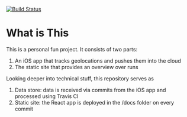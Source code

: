 [![Build Status](https://travis-ci.org/bsingr/fitness-tracker.svg?branch=master)](https://travis-ci.org/bsingr/fitness-tracker)

# What is This

This is a personal fun project. It consists of two parts:

1. An iOS app that tracks geolocations and pushes them into the cloud
2. The static site that provides an overview over runs

Looking deeper into technical stuff, this repository serves as

1. Data store: data is received via commits from the iOS app and processed using Travis CI
2. Static site: the React app is deployed in the /docs folder on every commit
